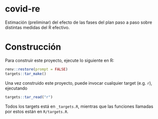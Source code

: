# covid-re

Estimación (preliminar) del efecto de las fases del plan paso a paso sobre distintas medidas del R efectivo.

# Construcción

Para construir este proyecto, ejecute lo siguiente en R:

```r
renv::restore(prompt = FALSE)
targets::tar_make()
```

Una vez construido este proyecto, puede invocar cualquier target (e.g. `r`), ejecutando

```r
targets::tar_read("r")
```

Todos los targets está en `_targets.R`, mientras que las funciones llamadas por estos están en `R/targets.R`. 